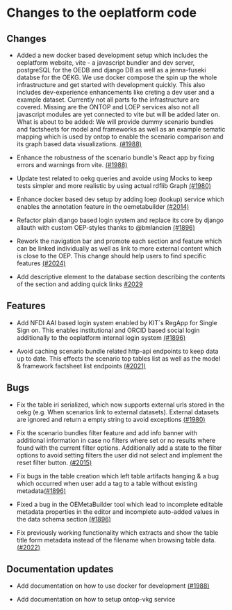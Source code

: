 # Changes to the oeplatform code

## Changes

- Added a new docker based development setup which includes the oeplatform website, vite - a javascript bundler and dev server, postgreSQL for the OEDB and django DB as well as a jenna-fuseki databse for the OEKG. We use docker compose the spin up the whole infrastructure and get started with development quickly. This also includes dev-experience enhancements like creting a dev user and a example dataset.
  Currently not all parts fo the infrastructure are covered. Missing are the ONTOP and LOEP services also not all javascript modules are yet connected to vite but will be added later on.
  What is about to be added: We will provide dummy scenario bundles and factsheets for model and frameworks as well as an example sematic mapping which is used by ontop to enable the scenario comparison and its graph based data visualizations. [(#1988)](https://github.com/OpenEnergyPlatform/oeplatform/pull/1988)

- Enhance the robustness of the scenario bundle's React app by fixing errors and warnings from vite. [(#1988)](https://github.com/OpenEnergyPlatform/oeplatform/pull/1988)

- Update test related to oekg queries and avoide using Mocks to keep tests simpler and more realistic by using actual rdflib Graph [(#1980)](https://github.com/OpenEnergyPlatform/oeplatform/pull/1980)

- Enhance docker based dev setup by adding loep (lookup) service which enables the annotation feature in the oemetabuilder [(#2014)](https://github.com/OpenEnergyPlatform/oeplatform/pull/2014)

- Refactor plain django based login system and replace its core by django allauth with custom OEP-styles thanks to @bmlancien [(#1896)](https://github.com/OpenEnergyPlatform/oeplatform/pull/1896)

- Rework the navigation bar and promote each section and feature which can be linked individually as well as link to more external content which is close to the OEP. This change should help users to find specific features [(#2024)](https://github.com/OpenEnergyPlatform/oeplatform/pull/2024)

- Add descriptive element to the database section describing the contents of the section and adding quick links [#2029](https://github.com/OpenEnergyPlatform/oeplatform/pull/2029)

## Features

- Add NFDI AAI based login system enabled by KIT´s RegApp for Single Sign on. This enables institutional and ORCID based social login additionally to the oeplatform internal login system [(#1896)](https://github.com/OpenEnergyPlatform/oeplatform/pull/1896)

- Avoid caching scenario bundle related http-api endpoints to keep data up to date. This effects the scenario top tables list as well as the model & framework factsheet list endpoints [(#2021)](https://github.com/OpenEnergyPlatform/oeplatform/pull/2021)

## Bugs

- Fix the table iri serialized, which now supports external urls stored in the oekg (e.g. When scenarios link to external datasets). External datasets are ignored and return a empty string to avoid exceptions [(#1980)](https://github.com/OpenEnergyPlatform/oeplatform/pull/1980)

- Fix the scenario bundles filter feature and add info banner with additional information in case no filters where set or no results where found with the current filter options. Additionally add a state to the filter options to avoid setting filters the user did not select and implement the reset filter button. [(#2015)](https://github.com/OpenEnergyPlatform/oeplatform/pull/2015)

- Fix bugs in the table creation which left table artifacts hanging & a bug which occurred when user add a tag to a table without existing metadata[(#1896)](https://github.com/OpenEnergyPlatform/oeplatform/pull/1896)

- Fixed a bug in the OEMetaBuilder tool which lead to incomplete editable metadata properties in the editor and incomplete auto-added values in the data schema section [(#1896)](https://github.com/OpenEnergyPlatform/oeplatform/pull/1896)

- Fix previously working functionality which extracts and show the table title form metadata instead of the filename when browsing table data. [(#2022)](https://github.com/OpenEnergyPlatform/oeplatform/pull/2022)

## Documentation updates

- Add documentation on how to use docker for development [(#1988)](https://github.com/OpenEnergyPlatform/oeplatform/pull/1988)

- Add documentation on how to setup ontop-vkg service [](https://github.com/OpenEnergyPlatform/oeplatform/pull/)
